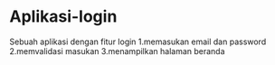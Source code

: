 # Aplikasi-login
Sebuah aplikasi dengan fitur login
1.memasukan email dan password
2.memvalidasi masukan
3.menampilkan halaman beranda
